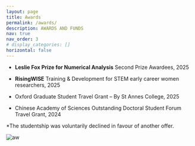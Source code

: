 ```yaml
---
layout: page
title: Awards
permalink: /awards/
description: AWARDS AND FUNDS
nav: true
nav_order: 3
# display_categories: []
horizontal: false
---
```

- **Leslie Fox Prize for Numerical Analysis** Second Prize Awardees, 2025
  
- **RisingWISE** Training & Development for STEM early career women researchers, 2025

- Oxford Graduate Student Travel Grant – By St Annes College, 2025

- Chinese Academy of Sciences Outstanding Doctoral Student Forum Travel Grant, 2024


*The studentship was voluntarily declined in favour of another offer.

![aw](/awards/profile.jpg)

